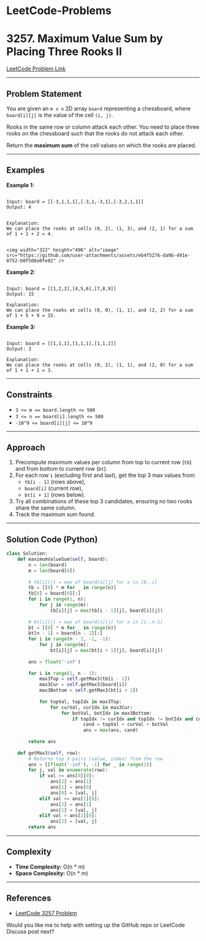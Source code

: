 # LeetCode-Problems

# 3257. Maximum Value Sum by Placing Three Rooks II

[LeetCode Problem Link](https://leetcode.com/problems/maximum-value-sum-by-placing-three-rooks-ii/)

---

## Problem Statement

You are given an `m x n` 2D array `board` representing a chessboard, where `board[i][j]` is the value of the cell `(i, j)`.

Rooks in the same row or column attack each other. You need to place three rooks on the chessboard such that the rooks do not attack each other.

Return the **maximum sum** of the cell values on which the rooks are placed.

---

## Examples

**Example 1:**

```

Input: board = [[-3,1,1,1],[-3,1,-3,1],[-3,2,1,1]]
Output: 4


Explanation:
We can place the rooks at cells (0, 2), (1, 3), and (2, 1) for a sum of 1 + 1 + 2 = 4.


<img width="322" height="496" alt="image" src="https://github.com/user-attachments/assets/eb4f5276-da9b-491e-8752-b0f508a0fe82" />

```
**Example 2:**

```

Input: board = [[1,2,3],[4,5,6],[7,8,9]]
Output: 15

Explanation:
We can place the rooks at cells (0, 0), (1, 1), and (2, 2) for a sum of 1 + 5 + 9 = 15.

```

**Example 3:**

```

Input: board = [[1,1,1],[1,1,1],[1,1,1]]
Output: 3

Explanation:
We can place the rooks at cells (0, 2), (1, 1), and (2, 0) for a sum of 1 + 1 + 1 = 3.

````

---

## Constraints

- `3 <= m == board.length <= 500`
- `3 <= n == board[i].length <= 500`
- `-10^9 <= board[i][j] <= 10^9`

---

## Approach

1. Precompute maximum values per column from top to current row (`tb`) and from bottom to current row (`bt`).
2. For each row `i` (excluding first and last), get the top 3 max values from:
   - `tb[i - 1]` (rows above),
   - `board[i]` (current row),
   - `bt[i + 1]` (rows below).
3. Try all combinations of these top 3 candidates, ensuring no two rooks share the same column.
4. Track the maximum sum found.

---

## Solution Code (Python)

```python
class Solution:
    def maximumValueSum(self, board):
        n = len(board)
        m = len(board[0])
        
        # tb[i][j] = max of board[x][j] for x in [0..i]
        tb = [[0] * m for _ in range(n)]
        tb[0] = board[0][:]
        for i in range(1, n):
            for j in range(m):
                tb[i][j] = max(tb[i - 1][j], board[i][j])
        
        # bt[i][j] = max of board[x][j] for x in [i..n-1]
        bt = [[0] * m for _ in range(n)]
        bt[n - 1] = board[n - 1][:]
        for i in range(n - 2, -1, -1):
            for j in range(m):
                bt[i][j] = max(bt[i + 1][j], board[i][j])
        
        ans = float('-inf')
        
        for i in range(1, n - 1):
            max3Top = self.getMax3(tb[i - 1])
            max3Cur = self.getMax3(board[i])
            max3Bottom = self.getMax3(bt[i + 1])
            
            for topVal, topIdx in max3Top:
                for curVal, curIdx in max3Cur:
                    for botVal, botIdx in max3Bottom:
                        if topIdx != curIdx and topIdx != botIdx and curIdx != botIdx:
                            cand = topVal + curVal + botVal
                            ans = max(ans, cand)
        
        return ans
    
    def getMax3(self, row):
        # Returns top 3 pairs (value, index) from the row
        ans = [[float('-inf'), -1] for _ in range(3)]
        for j, val in enumerate(row):
            if val >= ans[0][0]:
                ans[2] = ans[1]
                ans[1] = ans[0]
                ans[0] = [val, j]
            elif val >= ans[1][0]:
                ans[2] = ans[1]
                ans[1] = [val, j]
            elif val > ans[2][0]:
                ans[2] = [val, j]
        return ans


````

---

## Complexity

* **Time Complexity:** O(n * m)
* **Space Complexity:** O(n * m)

---

## References

* [LeetCode 3257 Problem](https://leetcode.com/problems/maximum-value-sum-by-placing-three-rooks-ii/)





Would you like me to help with setting up the GitHub repo or LeetCode Discuss post next?
```
